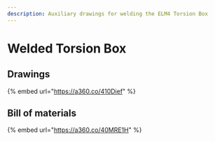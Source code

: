 ```yaml
---
description: Auxiliary drawings for welding the ELM4 Torsion Box
---
```


# Welded Torsion Box

## Drawings

{% embed url="https://a360.co/410Dief" %}

## Bill of materials

{% embed url="https://a360.co/40MRE1H" %}
